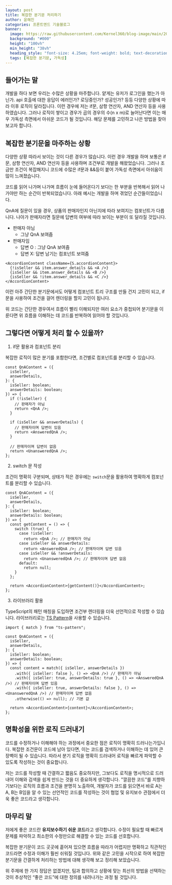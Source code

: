 ```yaml
---
layout: post
title: 복잡한 분기문 처리하기
author: 윤해진
categories: 프론트엔드 기술블로그
banner:
  image: https://raw.githubusercontent.com/Kernel360/blog-image/main/2024/0223/spring-batch-tutorial.jpeg
  background: "#000"
  height: "100vh"
  min_height: "38vh"
  heading_style: "font-size: 4.25em; font-weight: bold; text-decoration: underline"
  tags: [복잡한 분기문, 가독성]
---
```


## 들어가는 말

개발을 하다 보면 우리는 수많은 상황을 마주합니다. 얕게는 유저가 로그인을 했는가 아닌가. api 호출에 대한 응답이 에러인가? 로딩중인가? 성공인가? 등등 다양한 상황에 따라 이후 로직이 달라집니다. 이런 경우에 저는 if문, 삼항 연산자, AND 연산자 등을 사용하였습니다. 그러나 로직이 쌓이고 경우가 곱의 경우의 수(n x m)로 늘어난다면 이는 매우 가독성 측면에서 아쉬운 코드가 될 것입니다. 해당 문제를 고민하고 나은 방법을 찾아보고자 합니다.

## 복잡한 분기문을 마주하는 상황

다양한 상황 따라서 보이는 것이 다른 경우가 많습니다. 이런 경우 개발을 하며 보통은 if문, 삼항 연산자, AND 연산자 등을 사용하며 조건부로 개발을 해왔었습니다. 그러나 조금만 조건이 복잡해지니 코드에 수많은 if문과 &&등이 붙어 가독성 측면에서 아쉬움이 많이 느껴졌습니다.

코드를 읽어 나가며 나가며 흐름이 눈에 들어온다기 보다는 한 부분을 반복해서 읽어 나가야만 하는 순간이 반복되었습니다. 아래 예시는 개발을 하며 겪었던 순간들이었습니다.

QnA에 질문이 있을 경우, 상품의 판매자인지 아닌지에 따라 보여지는 컴포넌트가 다릅니다. 나아가 판매자라면 질문에 답변의 여부에 따라 보이는 부분이 또 달라질 것입니다.

- 판매자 아님
  - 그냥 QnA 보여줌
- 판매자임
  - 답변 O : 그냥 QnA 보여줌
  - 답변 X: 답변 남기는 컴포넌트 보여줌

```tsx
<AccordionContent className={S.accordionContent}>
  {!isSeller && item.answer_details && <A />}
  {isSeller && item.answer_details && <B />}
  {isSeller && !item.answer_details && <C />}
</AccordionContent>
```

이런 아주 간단한 분기문에서도 어떻게 컴포넌트 트리 구조를 만들 건지 고민이 되고, if문을 사용하여 조건을 걸어 렌더링을 할지 고민이 됩니다.

위 코드는 간단한 경우여서 흐름이 빨리 이해되지만 여러 요소가 중첩되어 분기문을 이룬다면 위 흐름을 이해하는 데 코드를 반복하여 읽어야 할 것입니다.

## 그렇다면 어떻게 처리 할 수 있을까?

1. if문 활용과 컴포넌트 분리

복잡한 로직이 많은 분기를 포함한다면, 조건별로 컴포넌트를 분리할 수 있습니다.

```tsx
const QnAContent = ({
  isSeller,
  answerDetails,
}: {
  isSeller: boolean;
  answerDetails: boolean;
}) => {
  if (!isSeller) {
    // 판매자가 아님
    return <QnA />;
  }

  if (isSeller && answerDetails) {
    // 판매자이며 답변이 있음
    return <AnsweredQnA />;
  }

  // 판매자이며 답변이 없음
  return <UnansweredQnA />;
};
```

2. switch 문 작성

조건이 명확히 구분되며, 상태가 적은 경우에는 `switch`문을 활용하여 명확하게 컴포넌트를 분리할 수 있습니다.

```tsx
const QnAContent = ({
  isSeller,
  answerDetails,
}: {
  isSeller: boolean;
  answerDetails: boolean;
}) => {
  const getContent = () => {
    switch (true) {
      case !isSeller:
        return <QnA />; // 판매자가 아님
      case isSeller && answerDetails:
        return <AnsweredQnA />; // 판매자이며 답변 있음
      case isSeller && !answerDetails:
        return <UnansweredQnA />; // 판매자이며 답변 없음
      default:
        return null;
    }
  };

  return <AccordionContent>{getContent()}</AccordionContent>;
};
```

3. 라이브러리 활용

TypeScript의 패턴 매칭을 도입하면 조건부 렌더링을 더욱 선언적으로 작성할 수 있습니다. 라이브러리로는 [TS Pattern](https://github.com/gvergnaud/ts-pattern)을 사용할 수 있습니다.

```tsx
import { match } from "ts-pattern";

const QnAContent = ({
  isSeller,
  answerDetails,
}: {
  isSeller: boolean;
  answerDetails: boolean;
}) => {
  const content = match({ isSeller, answerDetails })
    .with({ isSeller: false }, () => <QnA />) // 판매자가 아님
    .with({ isSeller: true, answerDetails: true }, () => <AnsweredQnA />) // 판매자이며 답변 있음
    .with({ isSeller: true, answerDetails: false }, () => <UnansweredQnA />) // 판매자이며 답변 없음
    .otherwise(() => null); // 기본 값

  return <AccordionContent>{content}</AccordionContent>;
};
```

## 명확성을 위한 로직 드러내기

코드를 수정하거나 이해해야 하는 과정에서 중요한 점은 로직이 명확히 드러나는가입니다.
복잡한 조건문이 코드에 남아 있다면, 이는 코드를 검색하거나 이해하는 데 있어 큰 장벽이 될 수 있습니다.
따라서 분기 로직을 명확히 드러내어 로직을 빠르게 파악할 수 있도록 작성하는 것이 중요합니다.

저는 코드를 작성할 때 간결하고 짧음도 중요하지만, 그보다도 로직을 명시적으로 드러내어 이해와 검색을 쉽게 만드는 것을 더 중요하게 생각합니다.
"깔끔한 코드"를 지향하기보다는 로직의 흐름과 조건을 분명히 노출하여, 개발자가 코드를 읽으면서 바로 A는 A, B는 B임을 알 수 있는 선언적인 코드를 작성하는 것이 협업 및 유지보수 관점에서 더욱 좋은 코드라고 생각합니다.

## 마무리 말

저에게 좋은 코드란 **유지보수하기 쉬운 코드**라고 생각합니다. 수정이 필요할 때 빠르게 문제를 파악하고 최소한의 수정만으로 해결할 수 있는 코드를 선호합니다.

복잡한 분기문이 코드 곳곳에 흩어져 있으면 흐름을 따라가 어렵지만 명확하고 직관적인 코드라면 수정과 이해가 훨씬 쉬워질 것입니다. 위와 같은 고민을 시작으로 하여 복잡한 분기문을 간결하게 처리하는 방법에 대해 생각해 보고 정리해 보았습니다.

위 주제에 한 가지 정답은 없겠지만, 팀과 합의하고 상황에 맞는 최선의 방법을 선택하는 것이 추상적인 “좋은 코드”에 대한 정의를 내려나가는 과정 될 것입니다.

